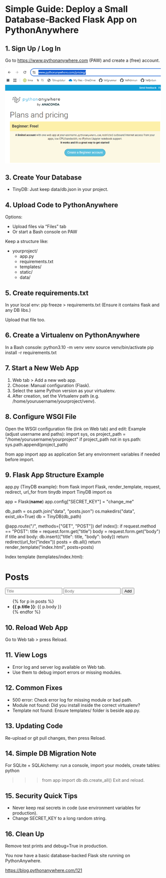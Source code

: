 # Simple Guide: Deploy a Small Database‑Backed Flask App on PythonAnywhere

## 1. Sign Up / Log In
Go to https://www.pythonanywhere.com (PAW) and create a (free) account.

![PAW free account](plan.png)

## 3. Create Your Database

- TinyDB: Just keep data/db.json in your project.

## 4. Upload Code to PythonAnywhere
Options:
- Upload files via “Files” tab
- Or start a Bash console on PAW

Keep a structure like:
 - yourproject/
    - app.py
    - requirements.txt
    - templates/
    - static/
    - data/

## 5. Create requirements.txt
In your local env:
pip freeze > requirements.txt
(Ensure it contains flask and any DB libs.)

Upload that file too.

## 6. Create a Virtualenv on PythonAnywhere
In a Bash console:
python3.10 -m venv venv
source venv/bin/activate
pip install -r requirements.txt

## 7. Start a New Web App
1. Web tab > Add a new web app.
2. Choose: Manual configuration (Flask).
3. Select the same Python version as your virtualenv.
4. After creation, set the Virtualenv path (e.g. /home/yourusername/yourproject/venv).

## 8. Configure WSGI File
Open the WSGI configuration file (link on Web tab) and edit:
Example (adjust username and paths):
import sys, os
project_path = "/home/yourusername/yourproject"
if project_path not in sys.path:
    sys.path.append(project_path)

from app import app as application
Set any environment variables if needed before import.

## 9. Flask App Structure Example
app.py (TinyDB example):
from flask import Flask, render_template, request, redirect, url_for
from tinydb import TinyDB
import os

app = Flask(__name__)
app.config["SECRET_KEY"] = "change_me"

db_path = os.path.join("data", "posts.json")
os.makedirs("data", exist_ok=True)
db = TinyDB(db_path)

@app.route("/", methods=["GET", "POST"])
def index():
    if request.method == "POST":
        title = request.form.get("title")
        body = request.form.get("body")
        if title and body:
            db.insert({"title": title, "body": body})
        return redirect(url_for("index"))
    posts = db.all()
    return render_template("index.html", posts=posts)

Index template (templates/index.html):
<!doctype html>
<title>Posts</title>
<h1>Posts</h1>
<form method="post">
  <input name="title" placeholder="Title" required>
  <input name="body" placeholder="Body" required>
  <button>Add</button>
</form>
<ul>
  {% for p in posts %}
    <li><strong>{{ p.title }}</strong>: {{ p.body }}</li>
  {% endfor %}
</ul>

## 10. Reload Web App
Go to Web tab > press Reload.

## 11. View Logs
- Error log and server log available on Web tab.
- Use them to debug import errors or missing modules.

## 12. Common Fixes
- 500 error: Check error log for missing module or bad path.
- Module not found: Did you install inside the correct virtualenv?
- Template not found: Ensure templates/ folder is beside app.py.

## 13. Updating Code
Re-upload or git pull changes, then press Reload.

## 14. Simple DB Migration Note
For SQLite + SQLAlchemy: run a console, import your models, create tables:
python
>>> from app import db
>>> db.create_all()
Exit and reload.

## 15. Security Quick Tips
- Never keep real secrets in code (use environment variables for production).
- Change SECRET_KEY to a long random string.

## 16. Clean Up
Remove test prints and debug=True in production.

You now have a basic database-backed Flask site running on PythonAnywhere.

https://blog.pythonanywhere.com/121